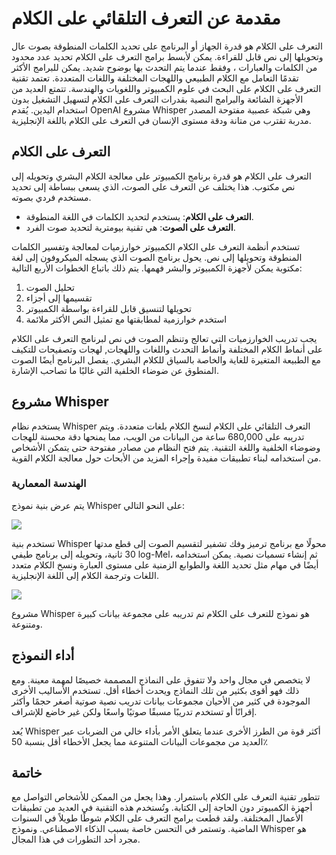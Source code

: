 # مقدمة عن التعرف التلقائي على الكلام

التعرف على الكلام هو قدرة الجهاز أو البرنامج على تحديد الكلمات المنطوقة بصوت عال وتحويلها إلى نص قابل للقراءة. يمكن لأبسط برامج التعرف على الكلام تحديد عدد محدود من الكلمات والعبارات ، وفقط عندما يتم التحدث بها بوضوح شديد. يمكن للبرامج الأكثر تقدمًا التعامل مع الكلام الطبيعي واللهجات المختلفة واللغات المتعددة. تعتمد تقنية التعرف على الكلام على البحث في علوم الكمبيوتر واللغويات والهندسة. تتمتع العديد من الأجهزة الشائعة والبرامج النصية بقدرات التعرف على الكلام لتسهيل التشغيل بدون استخدام اليدين. يُقدم OpenAI مشروع Whisper وهي شبكة عصبية مفتوحة المصدر مدربة تقترب من متانة ودقة مستوى الإنسان في التعرف على الكلام باللغة الإنجليزية.

## التعرف على الكلام

التعرف على الكلام هو قدرة برنامج الكمبيوتر على معالجة الكلام البشري وتحويله إلى نص مكتوب. هذا يختلف عن التعرف على الصوت، الذي يسعى ببساطة إلى تحديد مستخدم فردي بصوته.

- **التعرف على الكلام**: يستخدم لتحديد الكلمات في اللغة المنطوقة.
- **التعرف على الصوت**: هي تقنية بيومترية لتحديد صوت الفرد.

تستخدم أنظمة التعرف على الكلام الكمبيوتر خوارزميات لمعالجة وتفسير الكلمات المنطوقة وتحويلها إلى نص. يحول برنامج الصوت الذي يسجله الميكروفون إلى لغة مكتوبة يمكن لأجهزة الكمبيوتر والبشر فهمها. يتم ذلك باتباع الخطوات الأربع التالية:

1. تحليل الصوت
2. تقسيمها إلى أجزاء
3. تحويلها لتنسيق قابل للقراءة بواسطة الكمبيوتر
4. استخدم خوارزمية لمطابقتها مع تمثيل النص الأكثر ملائمة

يجب تدريب الخوارزميات التي تعالج وتنظم الصوت في نص لبرنامج التعرف على الكلام على أنماط الكلام المختلفة وأنماط التحدث واللغات واللهجات, لهجات وتصفيحات للتكيف مع الطبيعة المتغيرة للغاية والخاصة بالسياق للكلام البشري. يفصل البرنامج أيضًا الصوت المنطوق عن ضوضاء الخلفية التي غالبًا ما تصاحب الإشارة.

## مشروع Whisper

يستخدم نظام Whisper التعرف التلقائي على الكلام لنسخ الكلام بلغات متعددة. ويتم تدريبه على 680,000 ساعة من البيانات من الويب، مما يمنحها دقة محسنة للهجات وضوضاء الخلفية واللغة التقنية. يتم فتح النظام من مصادر مفتوحة حتى يتمكن الأشخاص من استخدامه لبناء تطبيقات مفيدة وإجراء المزيد من الأبحاث حول معالجة الكلام القوية.

### الهندسة المعمارية

يتم عرض بنية نموذج Whisper على النحو التالي:

<img src="https://www.web3arabs.com/courses/ai/whisper.webp"/>

تستخدم بنية Whisper محولًا مع برنامج ترميز وفك تشفير لتقسيم الصوت إلى قطع مدتها 30 ثانية، وتحويله إلى برنامج طيفي log-Mel، ثم إنشاء تسميات نصية. يمكن استخدامه أيضًا في مهام مثل تحديد اللغة والطوابع الزمنية على مستوى العبارة ونسخ الكلام متعدد اللغات وترجمة الكلام إلى اللغة الإنجليزية.

<img src="https://www.web3arabs.com/courses/ai/whisper2.webp"/>

مشروع Whisper هو نموذج للتعرف على الكلام تم تدريبه على مجموعة بيانات كبيرة ومتنوعة.

## أداء النموذج

لا يتخصص في مجال واحد ولا تتفوق على النماذج المصممة خصيصًا لمهمة معينة. ومع ذلك فهو أقوى بكثير من تلك النماذج ويحدث أخطاء أقل. تستخدم الأساليب الأخرى الموجودة في كثير من الأحيان مجموعات بيانات تدريب نصية صوتية أصغر حجمًا وأكثر إقرانًا أو تستخدم تدريبًا مسبقًا صوتيًا واسعًا ولكن غير خاضع للإشراف.

يُعد Whisper أكثر قوة من الطرز الأخرى عندما يتعلق الأمر بأداء خالي من الضربات عبر العديد من مجموعات البيانات المتنوعة مما يجعل الأخطاء أقل بنسبة 50٪

## خاتمة

تتطور تقنية التعرف على الكلام باستمرار. وهذا يجعل من الممكن للأشخاص التواصل مع أجهزة الكمبيوتر دون الحاجة إلى الكتابة. وتُستخدم هذه التقنية في العديد من تطبيقات الأعمال المختلفة. ولقد قطعت برامج التعرف على الكلام شوطًا طويلاً في السنوات الماضية. وتستمر في التحسن خاصة بسبب الذكاء الاصطناعي. ونموذج Whisper هو مجرد أحد التطورات في هذا المجال.